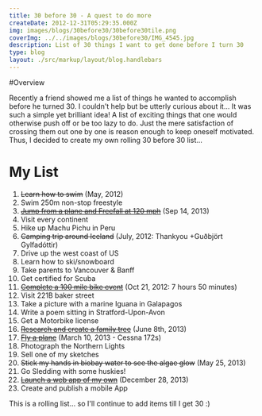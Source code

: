 ```yaml
---
title: 30 before 30 - A quest to do more
createDate: 2012-12-31T05:29:35.000Z
img: images/blogs/30before30/30before30tile.png
coverImg: ../../images/blogs/30before30/IMG_4545.jpg
description: List of 30 things I want to get done before I turn 30
type: blog
layout: ./src/markup/layout/blog.handlebars
---
```


#Overview

Recently a friend showed me a list of things he wanted to accomplish before he turned 30. I couldn't help but be utterly curious about it... It was such a simple yet brilliant idea! A list of exciting things that one would otherwise push off or be too lazy to do. Just the mere satisfaction of crossing them out one by one is reason enough to keep oneself motivated. Thus, I decided to create my own rolling 30 before 30 list...

# My List

1. ~~Learn how to swim~~ (May, 2012)
2. Swim 250m non-stop freestyle
3. [~~Jump from a plane and Freefall at 120 mph~~](freefall.html) (Sep 14, 2013)
4. Visit every continent
5. Hike up Machu Pichu in Peru
6. ~~Camping trip around Iceland~~ (July, 2012: Thankyou +Guðbjört Gylfadóttir)
7. Drive up the west coast of US
8. Learn how to ski/snowboard
9. Take parents to Vancouver & Banff
10. Get certified for Scuba 
11. [~~Complete a 100 mile bike event~~](cycling.html) (Oct 21, 2012: 7 hours 50 minutes)
12. Visit 221B baker street
13. Take a picture with a marine Iguana in Galapagos
14. Write a poem sitting in Stratford-Upon-Avon
15. Get a Motorbike license 
16. [~~Research and create a family tree~~](create-family-tree.html) (June 8th, 2013) 
17. [~~Fly a plane~~](flying.html) (March 10, 2013 - Cessna 172s)
18. Photograph the Northern Lights 
19. Sell one of my sketches 
20. ~~Stick my hands in biobay water to see the algae glow~~ (May 25, 2013)
21. Go Sledding with some huskies! 
22. [~~Launch a web app of my own~~](../projects/yogoals.html) (December 28, 2013)
23. Create and publish a mobile App

This is a rolling list... so I'll continue to add items till I get 30 :)

